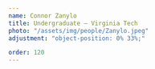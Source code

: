 ```yaml
---
name: Connor Zanylo
title: Undergraduate – Virginia Tech
photo: "/assets/img/people/Zanylo.jpeg"
adjustment: "object-position: 0% 33%;"

order: 120
---
```

